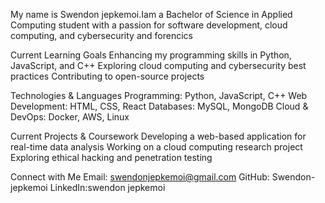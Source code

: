 My name is Swendon jepkemoi.Iam a Bachelor of Science in Applied Computing student with a passion for software development, cloud computing, and cybersecurity and forencics

Current Learning Goals
Enhancing my programming skills in Python, JavaScript, and C++
Exploring cloud computing and cybersecurity best practices
Contributing to open-source projects

Technologies & Languages
Programming: Python, JavaScript, C++
Web Development: HTML, CSS, React
Databases: MySQL, MongoDB
Cloud & DevOps: Docker, AWS, Linux

Current Projects & Coursework
Developing a web-based application for real-time data analysis
Working on a cloud computing research project
Exploring ethical hacking and penetration testing

Connect with Me
Email: swendonjepkemoi@gmail.com
GitHub: Swendon-jepkemoi
LinkedIn:swendon jepkemoi

 
